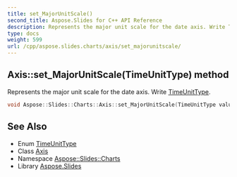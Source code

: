```yaml
---
title: set_MajorUnitScale()
second_title: Aspose.Slides for C++ API Reference
description: Represents the major unit scale for the date axis. Write TimeUnitType.
type: docs
weight: 599
url: /cpp/aspose.slides.charts/axis/set_majorunitscale/
---
```

## Axis::set_MajorUnitScale(TimeUnitType) method


Represents the major unit scale for the date axis. Write [TimeUnitType](../../timeunittype/).

```cpp
void Aspose::Slides::Charts::Axis::set_MajorUnitScale(TimeUnitType value) override
```

## See Also

* Enum [TimeUnitType](../timeunittype/)
* Class [Axis](./)
* Namespace [Aspose::Slides::Charts](../)
* Library [Aspose.Slides](../../)